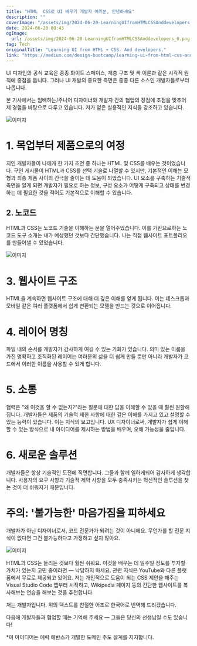 ```yaml
---
title: "HTML  CSS로 UI 배우기 개발자 여러분, 안녕하세요"
description: ""
coverImage: "/assets/img/2024-06-20-LearningUIfromHTMLCSSAnddevelopers_0.png"
date: 2024-06-20 00:43
ogImage: 
  url: /assets/img/2024-06-20-LearningUIfromHTMLCSSAnddevelopers_0.png
tag: Tech
originalTitle: "Learning UI from HTML + CSS. And developers."
link: "https://medium.com/design-bootcamp/learning-ui-from-html-css-and-developers-67f030529d24"
---
```



UI 디자인의 공식 교육은 종종 화이트 스페이스, 계층 구조 및 색 이론과 같은 시각적 원칙에 중점을 둡니다. 그러나 UI 개발의 중요한 측면은 종종 다른 소스인 개발자들로부터 나옵니다.

본 기사에서는 임배하는/주니어 디자이너와 개발자 간의 협업의 장점에 초점을 맞추어 제 경험을 바탕으로 다루고 있습니다. 저가 얻은 실용적인 지식을 강조하고 있습니다.

![이미지](/assets/img/2024-06-20-LearningUIfromHTMLCSSAnddevelopers_0.png)

# 1. 목업부터 제품으로의 여정

<div class="content-ad"></div>

지인 개발자들이 나에게 한 가지 조언 중 하나는 HTML 및 CSS를 배우는 것이었습니다. 구인 게시물이 HTML과 CSS를 선택 기술로 나열할 수 있지만, 기본적인 이해는 모형과 최종 제품 사이의 간극을 줄이는 데 도움이 되었습니다. UI 요소를 구축하는 기술적 측면을 알게 되면 개발자가 필요로 하는 정보, 구성 요소가 어떻게 구축되고 상태를 변경하는 데 필요한 것을 적어도 기본적으로 이해할 수 있습니다.

## 2. 노코드

HTML과 CSS는 노코드 기술을 이해하는 문을 열어주었습니다. 이를 기반으로하는 노코드 도구 소개는 내가 예상했던 것보다 간단했습니다. 나는 직접 웹사이트 포트폴리오를 만들어낼 수 있었습니다.

![이미지](/assets/img/2024-06-20-LearningUIfromHTMLCSSAnddevelopers_1.png)

<div class="content-ad"></div>

# 3. 웹사이트 구조

HTML을 계속하면 웹사이트 구조에 대해 더 깊은 이해를 얻게 됩니다. 이는 데스크톱과 모바일 같은 여러 플랫폼에서 쉽게 변환되는 모델을 만드는 것으로 이어집니다.

# 4. 레이어 명칭

파일 내의 순서를 개발자가 감사하게 여길 수 있는 기회가 있습니다. 의미 있는 이름을 가진 명확하고 조직화된 레이어는 여러분의 삶을 더 쉽게 만들 뿐만 아니라 개발자가 코드에서 이러한 이름을 사용할 수 있게 합니다.

<div class="content-ad"></div>

# 5. 소통

협력은 "왜 이것을 할 수 없는지?"라는 질문에 대한 답을 이해할 수 있을 때 훨씬 원할해집니다. 개발자들은 제품의 기술적 제한 사항에 대한 깊은 이해를 가지고 있고 설명할 수 있는 능력이 있습니다. 이는 지식의 보고입니다. UX 디자이너로써, 개발자가 쉽게 이해할 수 있는 방식으로 내 아이디어를 제시하는 방법을 배우며, 오해 가능성을 줄입니다.

# 6. 새로운 솔루션

개발자들은 항상 기술적인 도전에 직면합니다. 그들과 함께 일하게되어 감사하게 생각합니다. 사용자의 요구 사항과 기술적 제약 사항을 모두 충족시키는 혁신적인 솔루션을 찾는 것이 더 쉬워지기 때문입니다.

<div class="content-ad"></div>

# 주의: '불가능한' 마음가짐을 피하세요

개발자가 아닌 디자이너로서, 코드 전문가가 되려는 것이 아니에요. 무언가를 할 전문 지식이 없다면 그건 불가능하다고 가정하고 싶지 않아요.

![이미지](/assets/img/2024-06-20-LearningUIfromHTMLCSSAnddevelopers_2.png)

HTML과 CSS는 들리는 것보다 훨씬 쉬워요. 이것을 배우는 데 일주일 정도를 투자할 가치가 있는지 고민 중이라면 — 낙담하지 마세요. 관련 지식은 YouTube와 다른 플랫폼에서 무료로 제공되고 있어요. 저는 개인적으로 도움이 되는 CSS 제안을 해주는 Visual Studio Code 앱부터 시작하고, Wikipedia 페이지 등의 간단한 웹사이트를 복사해보는 연습을 해보는 것을 추천합니다.

<div class="content-ad"></div>

저는 개발자입니다. 위의 텍스트를 친절한 어조로 한국어로 번역해 드리겠습니다.

다음에 개발자들과 협업할 때는 기억해 주세요 — 그들은 당신의 선생님일 수도 있습니다!

*이 아이디어는 에릭 에반스가 개발한 도메인 주도 설계를 지지합니다.